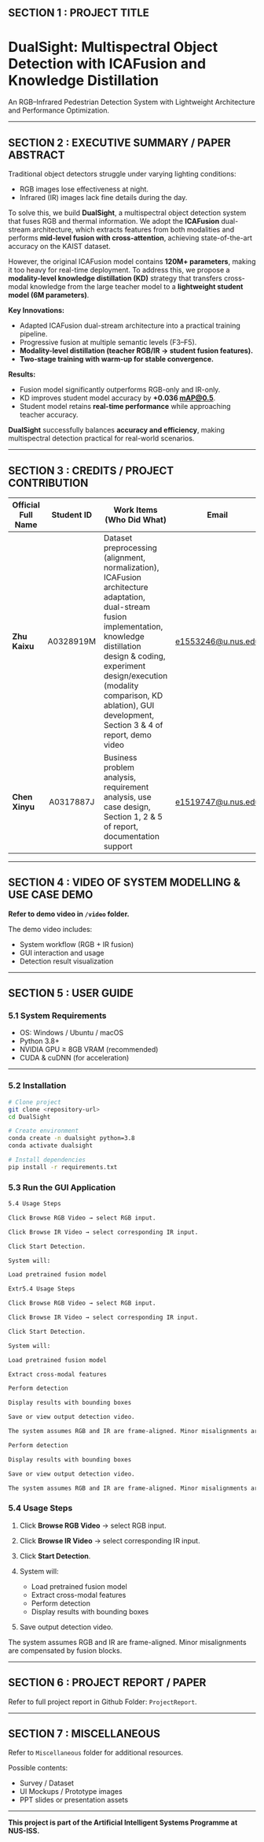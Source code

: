 ## SECTION 1 : PROJECT TITLE

# **DualSight: Multispectral Object Detection with ICAFusion and Knowledge Distillation**

An RGB–Infrared Pedestrian Detection System with Lightweight Architecture and Performance Optimization.

---

## SECTION 2 : EXECUTIVE SUMMARY / PAPER ABSTRACT

Traditional object detectors struggle under varying lighting conditions:

- RGB images lose effectiveness at night.
- Infrared (IR) images lack fine details during the day.

To solve this, we build **DualSight**, a multispectral object detection system that fuses RGB and thermal information. We adopt the **ICAFusion** dual-stream architecture, which extracts features from both modalities and performs **mid-level fusion with cross-attention**, achieving state-of-the-art accuracy on the KAIST dataset.

However, the original ICAFusion model contains **120M+ parameters**, making it too heavy for real-time deployment. To address this, we propose a **modality-level knowledge distillation (KD)** strategy that transfers cross-modal knowledge from the large teacher model to a **lightweight student model (6M parameters)**.

**Key Innovations:**

- Adapted ICAFusion dual-stream architecture into a practical training pipeline.
- Progressive fusion at multiple semantic levels (F3–F5).
- **Modality-level distillation (teacher RGB/IR → student fusion features).**
- **Two-stage training with warm-up for stable convergence.**

**Results:**

- Fusion model significantly outperforms RGB-only and IR-only.
- KD improves student model accuracy by **+0.036 mAP@0.5**.
- Student model retains **real-time performance** while approaching teacher accuracy.

**DualSight** successfully balances **accuracy and efficiency**, making multispectral detection practical for real-world scenarios.

---

## SECTION 3 : CREDITS / PROJECT CONTRIBUTION

| Official Full Name | Student ID | Work Items (Who Did What)                                                                                                                                                                                                                                                            | Email              |
| -------------------- | :----------: | -------------------------------------------------------------------------------------------------------------------------------------------------------------------------------------------------------------------------------------------------------------------------------------- | -------------------- |
| **Zhu Kaixu**      | A0328919M | Dataset preprocessing (alignment, normalization), ICAFusion architecture adaptation, dual-stream fusion implementation, knowledge distillation design & coding, experiment design/execution (modality comparison, KD ablation), GUI development, Section 3 & 4 of report, demo video | e1553246@u.nus.edu |
| **Chen Xinyu**     | A0317887J | Business problem analysis, requirement analysis, use case design, Section 1, 2 & 5 of report, documentation support                                                                                                                                                                  | e1519747@u.nus.edu |

---

## SECTION 4 : VIDEO OF SYSTEM MODELLING & USE CASE DEMO

**Refer to demo video in `/video` folder.**

The demo video includes:

- System workflow (RGB + IR fusion)
- GUI interaction and usage
- Detection result visualization

---

## SECTION 5 : USER GUIDE

### 5.1 System Requirements

- OS: Windows / Ubuntu / macOS
- Python 3.8+
- NVIDIA GPU ≥ 8GB VRAM (recommended)
- CUDA & cuDNN (for acceleration)

---

### 5.2 Installation

```bash
# Clone project
git clone <repository-url>
cd DualSight

# Create environment
conda create -n dualsight python=3.8
conda activate dualsight

# Install dependencies
pip install -r requirements.txt
```

### 5.3 Run the GUI Application

```bash
5.4 Usage Steps

Click Browse RGB Video → select RGB input.

Click Browse IR Video → select corresponding IR input.

Click Start Detection.

System will:

Load pretrained fusion model

Extr5.4 Usage Steps

Click Browse RGB Video → select RGB input.

Click Browse IR Video → select corresponding IR input.

Click Start Detection.

System will:

Load pretrained fusion model

Extract cross-modal features

Perform detection

Display results with bounding boxes

Save or view output detection video.

The system assumes RGB and IR are frame-aligned. Minor misalignments are compensated by fusion blocks.act cross-modal features

Perform detection

Display results with bounding boxes

Save or view output detection video.

The system assumes RGB and IR are frame-aligned. Minor misalignments are compensated by fusion blocks.python gui.py
```

### 5.4 Usage Steps

1. Click **Browse RGB Video** → select RGB input.
2. Click **Browse IR Video** → select corresponding IR input.
3. Click **Start Detection**.
4. System will:

    - Load pretrained fusion model
    - Extract cross-modal features
    - Perform detection
    - Display results with bounding boxes
5. Save output detection video.

The system assumes RGB and IR are frame-aligned. Minor misalignments are compensated by fusion blocks.

---

## SECTION 6 : PROJECT REPORT / PAPER

Refer to full project report in Github Folder: `ProjectReport`.

---

## SECTION 7 : MISCELLANEOUS

Refer to `Miscellaneous` folder for additional resources.

Possible contents:

- Survey / Dataset
- UI Mockups / Prototype images
- PPT slides or presentation assets

---

**This project is part of the Artificial Intelligent Systems Programme at NUS-ISS.**